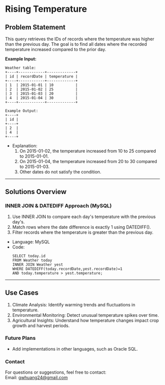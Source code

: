 # **Rising Temperature**

## **Problem Statement**
This query retrieves the IDs of records where the temperature was higher than the previous day. The goal is to find all dates where the recorded temperature increased compared to the prior day.  

**Example Input:**
  ```
  Weather table:
  +----+------------+-------------+
  | id | recordDate | temperature |
  +----+------------+-------------+
  | 1  | 2015-01-01 | 10          |
  | 2  | 2015-01-02 | 25          |
  | 3  | 2015-01-03 | 20          |
  | 4  | 2015-01-04 | 30          |
  +----+------------+-------------+

  Example Output:
  +----+
  | id |
  +----+
  | 2  |
  | 4  |
  +----+
  ```
  
- Explanation:
  1. On 2015-01-02, the temperature increased from 10 to 25 compared to 2015-01-01.
  2. On 2015-01-04, the temperature increased from 20 to 30 compared to 2015-01-03.
  3. Other dates do not satisfy the condition.
---

## **Solutions Overview**
### **INNER JOIN & DATEDIFF Approach (MySQL)**
1. Use INNER JOIN to compare each day's temperature with the previous day's.
2. Match rows where the date difference is exactly 1 using DATEDIFF().
3. Filter records where the temperature is greater than the previous day.
   
- Language: MySQL
- Code:
  ```
  SELECT today.id
  FROM Weather today
  INNER JOIN Weather yest
  WHERE DATEDIFF(today.recordDate,yest.recordDate)=1
  AND today.temperature > yest.temperature;
  ```
  
---

## **Use Cases**
1. Climate Analysis: Identify warming trends and fluctuations in temperature.
2. Environmental Monitoring: Detect unusual temperature spikes over time.
3. Agricultural Insights: Understand how temperature changes impact crop growth and harvest periods.  

### **Future Plans**
- Add implementations in other languages, such as Oracle SQL.
  
### **Contact**
For questions or suggestions, feel free to contact:  
Email: gwhuang24@gmail.com
